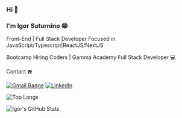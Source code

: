 ### Hi 👋
### I'm Igor Saturnino 😁

Front-End | Full Stack Developer Focused in JavaScript/Typescript|ReactJS/NextJS

Bootcamp Hiring Coders | Gamma Academy Full Stack Developer 💻

Contact ☎️

[![Gmail Badge](https://img.shields.io/badge/Gmail-red?logo=gmail&logoColor=white)](mailto:igornascimentosaturnino11@gmail.com)
[![LinkedIn](https://img.shields.io/badge/-LinkedIn-0077B5?logo=linkedin&logoColor=white)](https://linkedin.com/in/igornascimentosaturnino)

![Top Langs](https://github-readme-stats.vercel.app/api/top-langs/?username=IgorSaturno&layout=compact&theme=radical)

![Igor's GitHub Stats](https://github-readme-stats.vercel.app/api?username=IgorSaturno&show_icons=true&theme=radical)
 
<!--
**IgorSaturno/IgorSaturno** is a ✨ _special_ ✨ repository because its `README.md` (this file) appears on your GitHub profile.

Here are some ideas to get you started:

- 🔭 I’m currently working on ...
- 🌱 I’m currently learning ...
- 👯 I’m looking to collaborate on ...
- 🤔 I’m looking for help with ...
- 💬 Ask me about ...
- 📫 How to reach me: ...
- 😄 Pronouns: ...
- ⚡ Fun fact: ...
-->
